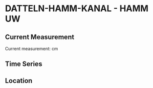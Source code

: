 # DATTELN-HAMM-KANAL - HAMM UW

## Current Measurement

Current measurement: <Value topic="rivers/pegel-online/DHK/HAMM_UW/measurementValue"/> cm

## Time Series

<TimeSeries topic="rivers/pegel-online/DHK/HAMM_UW/measurementValue" period="week" />

## Location

<WorldMap>
  <Marker lat="51.684812440547496" lon="7.815788635565504" labelTopic="rivers/pegel-online/DHK/HAMM_UW" />
</WorldMap>
